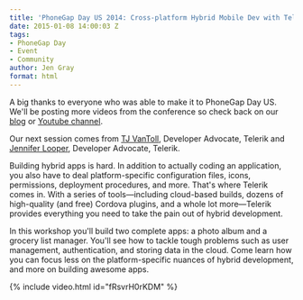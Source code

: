 ```yaml
---
title: 'PhoneGap Day US 2014: Cross-platform Hybrid Mobile Dev with Telerik Platform'
date: 2015-01-08 14:00:03 Z
tags:
- PhoneGap Day
- Event
- Community
author: Jen Gray
format: html
---
```


A big thanks to everyone who was able to make it to PhoneGap Day US. We'll be posting more videos from the conference so check back on our [blog](https://phonegap.com/blog/tag/phonegap-day/) or [Youtube channel](https://www.youtube.com/user/PhoneGap).

Our next session comes from [TJ VanToll](https://twitter.com/tjvantoll), Developer Advocate, Telerik and [Jennifer Looper](https://twitter.com/jenlooper), Developer Advocate, Telerik.

Building hybrid apps is hard. In addition to actually coding an application, you also have to deal platform-specific configuration files, icons, permissions, deployment procedures, and more. That's where Telerik comes in. With a series of tools—including cloud-based builds, dozens of high-quality (and free) Cordova plugins, and a whole lot more—Telerik provides everything you need to take the pain out of hybrid development.

In this workshop you'll build two complete apps: a photo album and a grocery list manager. You'll see how to tackle tough problems such as user management, authentication, and storing data in the cloud. Come learn how you can focus less on the platform-specific nuances of hybrid development, and more on building awesome apps.

{% include video.html id="fRsvrH0rKDM" %}
